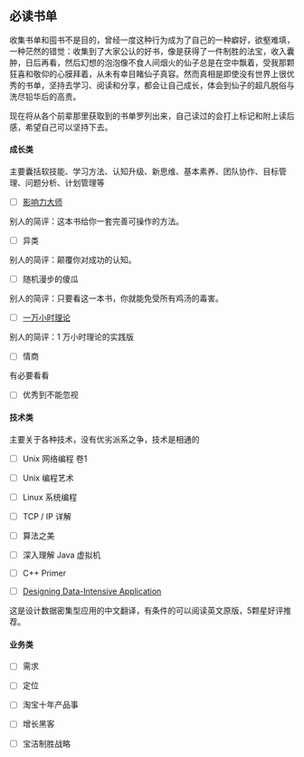 
## 必读书单

收集书单和囤书不是目的，曾经一度这种行为成为了自己的一种癖好，欲壑难填，一种茫然的错觉：收集到了大家公认的好书，像是获得了一件制胜的法宝，收入囊肿，日后再看，然后幻想的泡泡像不食人间烟火的仙子总是在空中飘着，受我那颗狂喜和敬仰的心膜拜着，从未有幸目睹仙子真容。然而真相是即使没有世界上很优秀的书单，坚持去学习、阅读和分享，都会让自己成长，体会到仙子的超凡脱俗与洗尽铅华后的高贵。

现在将从各个前辈那里获取到的书单罗列出来，自己读过的会打上标记和附上读后感，希望自己可以坚持下去。

#### 成长类

主要囊括软技能、学习方法、认知升级、新思维、基本素养、团队协作、目标管理、问题分析、计划管理等

- [ ] [影响力大师](https://item.jd.com/12357674.html)

别人的简评：这本书给你一套完善可操作的方法。

- [ ] 异类

别人的简评：颠覆你对成功的认知。

- [ ] 随机漫步的傻瓜

别人的简评：只要看这一本书，你就能免受所有鸡汤的毒害。

- [ ] [一万小时理论](https://book.douban.com/subject/4726323/)

别人的简评：1 万小时理论的实践版

- [ ] 情商

有必要看看

- [ ] 优秀到不能忽视


#### 技术类

主要关于各种技术，没有优劣派系之争，技术是相通的

- [ ] Unix 网络编程 卷1

- [ ] Unix 编程艺术

- [ ] Linux 系统编程

- [ ] TCP / IP 详解

- [ ] 算法之美

- [ ] 深入理解 Java 虚拟机

- [ ] C++ Primer

- [ ] [Designing Data-Intensive Application](https://github.com/Vonng/ddia)

这是设计数据密集型应用的中文翻译，有条件的可以阅读英文原版，5颗星好评推荐。

#### 业务类

- [ ] 需求

- [ ] 定位

- [ ] 淘宝十年产品事

- [ ] 增长黑客

- [ ] 宝洁制胜战略
